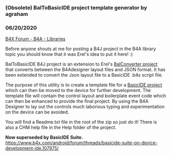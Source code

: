 ### (Obsolete) BalToBasicIDE project template generator by agraham
### 06/20/2020
[B4X Forum - B4A - Libraries](https://www.b4x.com/android/forum/threads/101631/)

Before anyone shouts at me for posting a B4J project in the B4A library topic you should know that it was Erel's idea to put it here! :)  
  
BalToBasicIDE B4J project is an extension to Erel's [BalConverter project](https://www.b4x.com/android/forum/threads/b4x-balconverter-convert-the-layouts-files-to-json-and-vice-versa.41623/#content) that converts between the B4Adesigner layout files and JSON format. It has been extended to convert the Json layout file to a BasicIDE .b4s script file.  
  
The purpose of this utility is to create a template file for a [BasicIDE project](https://www.b4x.com/android/forum/threads/basiclib-interpreter-and-basicide-development-ide-revisited.101419/) which can then be moved to the device for further development. The template file will contain the control layout and boilerplate event code which can then be enhanced to provide the final project. By using the B4A Designer to lay out the controls much laborious typing and experimentation on the device can be avoided.  
  
You will find a Readme.txt file in the root of the zip so just do it! There is also a CHM help file in the Help folder of the project.  
  
**Now superseded by BasicIDE Suite.**  
<https://www.b4x.com/android/forum/threads/basicide-suite-on-device-development-ide.107975/>